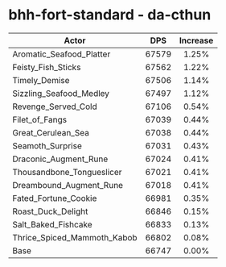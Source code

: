 # bhh-fort-standard - da-cthun
| Actor | DPS | Increase |
|---|:---:|:---:|
|Aromatic_Seafood_Platter|67579|1.25%|
|Feisty_Fish_Sticks|67562|1.22%|
|Timely_Demise|67506|1.14%|
|Sizzling_Seafood_Medley|67497|1.12%|
|Revenge_Served_Cold|67106|0.54%|
|Filet_of_Fangs|67039|0.44%|
|Great_Cerulean_Sea|67038|0.44%|
|Seamoth_Surprise|67031|0.43%|
|Draconic_Augment_Rune|67024|0.41%|
|Thousandbone_Tongueslicer|67021|0.41%|
|Dreambound_Augment_Rune|67018|0.41%|
|Fated_Fortune_Cookie|66981|0.35%|
|Roast_Duck_Delight|66846|0.15%|
|Salt_Baked_Fishcake|66833|0.13%|
|Thrice_Spiced_Mammoth_Kabob|66802|0.08%|
|Base|66747|0.00%|
